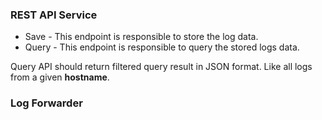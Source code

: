 ### REST API Service

* Save - This endpoint is responsible to store the log data.
* Query - This endpoint is responsible to query the stored logs data.

Query API should return filtered query result in JSON format. Like all logs from a given
**hostname**.

### Log Forwarder
